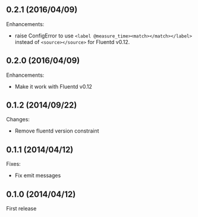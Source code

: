 ## 0.2.1  (2016/04/09)

Enhancements:

* raise ConfigError to use `<label @measure_time><match></match></label>` instead of `<source></source>` for Fluentd v0.12.

## 0.2.0  (2016/04/09)

Enhancements:

* Make it work with Fluentd v0.12

## 0.1.2  (2014/09/22)

Changes:

* Remove fluentd version constraint

## 0.1.1  (2014/04/12)

Fixes:

* Fix emit messages

## 0.1.0  (2014/04/12)

First release

